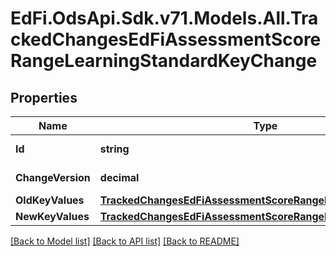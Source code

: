 # EdFi.OdsApi.Sdk.v71.Models.All.TrackedChangesEdFiAssessmentScoreRangeLearningStandardKeyChange

## Properties

Name | Type | Description | Notes
------------ | ------------- | ------------- | -------------
**Id** | **string** | Resource identifier | [optional] 
**ChangeVersion** | **decimal** | Change version | [optional] 
**OldKeyValues** | [**TrackedChangesEdFiAssessmentScoreRangeLearningStandardKey**](TrackedChangesEdFiAssessmentScoreRangeLearningStandardKey.md) |  | [optional] 
**NewKeyValues** | [**TrackedChangesEdFiAssessmentScoreRangeLearningStandardKey**](TrackedChangesEdFiAssessmentScoreRangeLearningStandardKey.md) |  | [optional] 

[[Back to Model list]](../../README.md#documentation-for-models) [[Back to API list]](../../README.md#documentation-for-api-endpoints) [[Back to README]](../../README.md)

